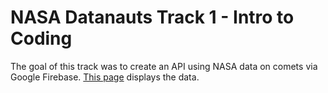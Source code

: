 # NASA Datanauts Track 1 - Intro to Coding

The goal of this track was to create an API using NASA data on comets via Google Firebase. [This page](http://www.sarah37.github.io/datanauts-intro/comets.html) displays the data.
